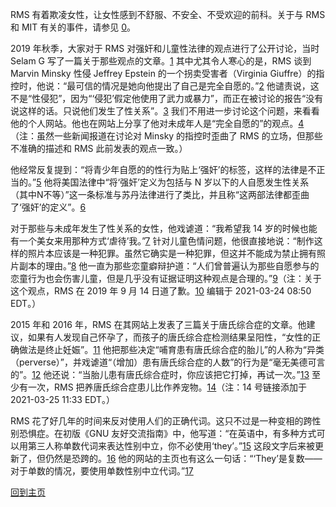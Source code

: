 RMS 有着欺凌女性，让女性感到不舒服、不安全、不受欢迎的前科。关于与 RMS 和 MIT 有关的事件，请参见 [0]。

[0]: https://selamjie.medium.com/remove-richard-stallman-appendix-a-a7e41e784f88

2019 年秋季，大家对于 RMS 对强奸和儿童性法律的观点进行了公开讨论，当时 Selam G 写了一篇关于那些观点的文章。[1]
其中尤其令人寒心的是，RMS 谈到 Marvin Minsky 性侵 Jeffrey Epstein 的一个拐卖受害者（Virginia Giuffre）的指控时，他说：“最可信的情况是她向他提出了自己是完全自愿的。”[2]
他谴责说，这不是“性侵犯”，因为“‘侵犯’假定他使用了武力或暴力”，而正在被讨论的报告“没有说这样的话。只说他们发生了性关系”。[3]
我们不用进一步讨论这个问题，来看看他的个人网站。他也在网站上分享了他对未成年人是“完全自愿的”的观点。[4]（注：虽然一些新闻报道在讨论对 Minsky 的指控时歪曲了 RMS 的立场，但那些不准确的描述和 RMS 此前发表的观点一致。）

[1]: https://web.archive.org/web/20210325013429/https://selamjie.medium.com/remove-richard-stallman-fec6ec210794
[2]: https://web.archive.org/web/20210325013629/https://www.vice.com/en/article/9ke3ke/famed-computer-scientist-richard-stallman-described-epstein-victims-as-entirely-willing
[3]: https://web.archive.org/web/20210325013629/https://www.vice.com/en/article/9ke3ke/famed-computer-scientist-richard-stallman-described-epstein-victims-as-entirely-willing
[4]: https://web.archive.org/web/20210325013706/https://stallman.org/archives/2018-jul-oct.html#23_September_2018_(Cody_Wilson)

他经常反复提到：“将青少年自愿的的性行为贴上‘强奸’的标签，这样的法律是不正当的。”[5]
他将美国法律中“将‘强奸’定义为包括与 N 岁以下的人自愿发生性关系（其中N不等）”这一条标准与苏丹法律进行了类比，并且称“这两部法律都歪曲了‘强奸’的定义”。[6]

[5]: https://web.archive.org/web/20210325013844/https://stallman.org/archives/2017-sep-dec.html#13_November_2017_(Jelani_Maraj)
[6]: https://web.archive.org/web/20210325013942/https://stallman.org/archives/2018-may-aug.html#14_May_2018_(Death_sentence_in_Sudan)

对于那些与未成年发生了性关系的女性，他戏谑道：“我希望我 14 岁的时候也能有一个美女来用那种方式‘虐待’我。”[7]
针对儿童色情问题，他很直接地说：“制作这样的照片本应该是一种犯罪。虽然它确实是一种犯罪，但这并不能成为禁止拥有照片副本的理由。”[8]
他一直为那些恋童癖辩护道：“人们曾普遍认为那些自愿参与的恋童行为也会伤害儿童，但是几乎没有证据证明这种观点是合理的。”[9]（注：关于这个观点，RMS
在 2019 年 9 月 14 日道了歉。[10]
编辑于 2021-03-24 08:50 EDT。）

[7]: https://web.archive.org/web/20210325014110/https://stallman.org/archives/2015-mar-jun.html#5_June_2015_(Law_being_an_ass)
[8]: https://web.archive.org/web/20210325014131/https://stallman.org/archives/2014-jul-oct.html#26_October_2014_(Prison_for_cartoon)
[9]: https://web.archive.org/web/20210325014249/https://stallman.org/archives/2012-nov-feb.html#04_January_2013_(Pedophilia)
[10]: https://web.archive.org/web/20210325015259/https://stallman.org/archives/2019-jul-oct.html#14_September_2019_(Sex_between_an_adult_and_a_child_is_wrong)

2015 年和 2016 年，RMS 在其网站上发表了三篇关于唐氏综合症的文章。他建议，如果有人发现自己怀孕了，而孩子的唐氏综合症检测结果呈阳性，“女性的正确做法是终止妊娠”。[11]
他把那些决定“哺育患有唐氏综合症的胎儿”的人称为“异类（perverse）”，并戏谑道“（增加）患有唐氏综合症的人数”的行为是“毫无美德可言的”。[12]
他还说：“当胎儿患有唐氏综合症时，你应该把它打掉，再试一次。”[13]
至少有一次，RMS 把养唐氏综合症患儿比作养宠物。[14]（注：14 号链接添加于 2021-03-25 11:33 EDT。）

[11]: https://web.archive.org/web/20210325014348/https://stallman.org/archives/2016-jul-oct.html#31_October_2016_(Down's_syndrome)
[12]: https://web.archive.org/web/20210325014343/https://stallman.org/archives/2015-jul-oct.html#21_October_2015_(Mistaking_a_fetus_for_a_baby)
[13]: https://web.archive.org/web/20210325014628/https://stallman.org/archives/2016-mar-jun.html#23_April_2016_(Fetuses_with_Downs_syndrome)
[14]: https://web.archive.org/web/20161107050933/https://stallman.org/archives/2016-jul-oct.html#31_October_2016_(Down's_syndrome)

RMS 花了好几年的时间来反对使用人们的正确代词。这只不过是一种变相的跨性别恐惧症。在初版《GNU 友好交流指南》中，他写道：“在英语中，有多种方式可以用第三人称单数代词来表达性别中立，你不必使用‘they’。”[15]
这段文字后来被更新了，但仍然是恐跨的。[16]
他的网站的主页也有这么一句话：“‘They’是复数——对于单数的情况，要使用单数性别中立代词。”[17]

[15]: https://web.archive.org/web/20181022140126/https://www.gnu.org/philosophy/kind-communication.html
[16]: https://web.archive.org/web/20210325014959/https://www.gnu.org/philosophy/kind-communication.html
[17]: https://web.archive.org/web/20210325014851/https://stallman.org/

[回到主页][18]

[18]: https://rms-open-letter.github.io/
